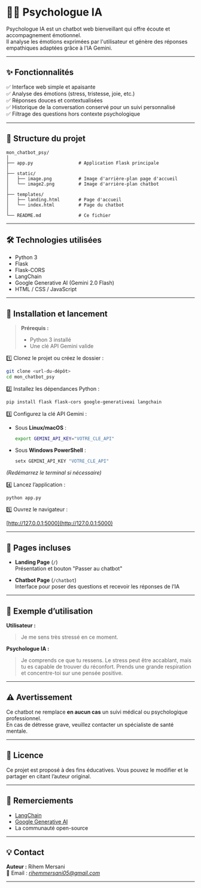 # 🧠💬 Psychologue IA

Psychologue IA est un chatbot web bienveillant qui offre écoute et accompagnement émotionnel.  
Il analyse les émotions exprimées par l'utilisateur et génère des réponses empathiques adaptées grâce à l'IA Gemini.

---

## ✨ Fonctionnalités

✅ Interface web simple et apaisante  
✅ Analyse des émotions (stress, tristesse, joie, etc.)  
✅ Réponses douces et contextualisées  
✅ Historique de la conversation conservé pour un suivi personnalisé  
✅ Filtrage des questions hors contexte psychologique  

---

## 📂 Structure du projet

```
mon_chatbot_psy/
│
├── app.py                 # Application Flask principale
│
├── static/
│   ├── image.png          # Image d'arrière-plan page d'accueil
│   └── image2.png         # Image d'arrière-plan chatbot
│
├── templates/
│   ├── landing.html       # Page d'accueil
│   └── index.html         # Page du chatbot
│
└── README.md              # Ce fichier
```

---

## 🛠️ Technologies utilisées

- Python 3
- Flask
- Flask-CORS
- LangChain
- Google Generative AI (Gemini 2.0 Flash)
- HTML / CSS / JavaScript

---

## 🚀 Installation et lancement

> **Prérequis :**
> - Python 3 installé
> - Une clé API Gemini valide

1️⃣ Clonez le projet ou créez le dossier :

```bash
git clone <url-du-dépôt>
cd mon_chatbot_psy
```

2️⃣ Installez les dépendances Python :

```bash
pip install flask flask-cors google-generativeai langchain
```

3️⃣ Configurez la clé API Gemini :

- Sous **Linux/macOS** :
  ```bash
  export GEMINI_API_KEY="VOTRE_CLE_API"
  ```
- Sous **Windows PowerShell** :
  ```powershell
  setx GEMINI_API_KEY "VOTRE_CLE_API"
  ```
*(Redémarrez le terminal si nécessaire)*

4️⃣ Lancez l’application :

```bash
python app.py
```

5️⃣ Ouvrez le navigateur :

[http://127.0.0.1:5000](http://127.0.0.1:5000)

---

## 🎨 Pages incluses

- **Landing Page** (`/`)  
  Présentation et bouton "Passer au chatbot"

- **Chatbot Page** (`/chatbot`)  
  Interface pour poser des questions et recevoir les réponses de l’IA

---

## 🧠 Exemple d’utilisation

**Utilisateur :**
> Je me sens très stressé en ce moment.

**Psychologue IA :**
> Je comprends ce que tu ressens. Le stress peut être accablant, mais tu es capable de trouver du réconfort. Prends une grande respiration et concentre-toi sur une pensée positive.

---

## ⚠️ Avertissement

Ce chatbot ne remplace **en aucun cas** un suivi médical ou psychologique professionnel.  
En cas de détresse grave, veuillez contacter un spécialiste de santé mentale.

---

## 📄 Licence

Ce projet est proposé à des fins éducatives. Vous pouvez le modifier et le partager en citant l’auteur original.

---

## 🙏 Remerciements

- [LangChain](https://python.langchain.com/)
- [Google Generative AI](https://ai.google.dev/)
- La communauté open-source

---

## 💡 Contact

**Auteur :** Rihem Mersani  
📧 Email : *rihemmersani05@gmail.com*

---
